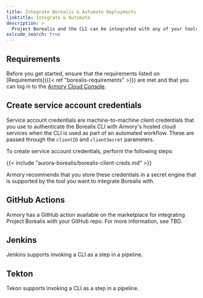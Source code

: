 ```yaml
---
title: Integrate Borealis & Automate Deployments
linktitle: Integrate & Automate
description: >
  Project Borealis and the CLI can be integrated with any of your tools and scripts that support invoking a CLI as part of its workflow. This gives you the ability to automatically deploy apps using Borealis as part of existing workflows.
exlcude_search: true
---
```


## Requirements

Before you get started, ensure that the requirements listed on [Requirements]({{< ref "borealis-requirements" >}}) are met and that you can log in to the [Armory Cloud Console](https://console.cloud.armory.io/).

## Create service account credentials

Service account credentials are machine-to-machine client credentials that you use to authenticate the Borealis CLI with Armory's hosted cloud services when the CLI is used as part of an automated workflow. These are passed through the `clientID` and `clientSecret` parameters.

To create service account credentials, perform the following steps:

{{< include "aurora-borealis/borealis-client-creds.md" >}}

Armory recommends that you store these credentials in a secret engine that is supported by the tool you want to integrate Borealis with.

## GitHub Actions

Armory has a GitHub action available on the marketplace for integrating Project Borealis with your GitHub repo. For more information, see TBD.

## Jenkins

Jenkins supports invoking a CLI as a step in a pipeline. 

## Tekton

Tekon supports invoking a CLI as a step in a pipeline.